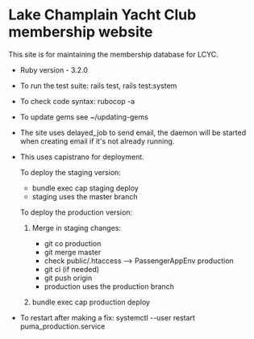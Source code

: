 # Lake Champlain Yacht Club membership website

This site is for maintaining the membership database for LCYC.


* Ruby version - 3.2.0

* To run the test suite: rails test, rails test:system

* To check code syntax: rubocop -a
* To update gems see ~/updating-gems

  

* The site uses delayed_job to send email, the daemon will be started when creating email if it's not already running.

* This uses capistrano for deployment.

  To deploy the staging version:
  
    * bundle exec cap staging deploy
    * staging uses the master branch

  To deploy the production version:

    1. Merge in staging changes:
  
       * git co production
       * git merge master
       * check public/.htaccess --> PassengerAppEnv production
       * git ci (if needed)
       * git push origin
       * production uses the production branch

    2. bundle exec cap production deploy

 * To restart after making a fix:  systemctl --user restart puma_production.service
